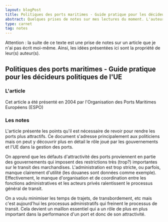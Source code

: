 ```yaml
---
layout: blogPost
title: Politiques des ports maritimes - Guide pratique pour les décideurs politiques de l'UE
abstract: Quelques prises de notes sur mes lectures du moment. L'auteur fait un état des lieux des problèmes que posent les administrations pour l'attractivité des port européens.
type: carnet
tag: notes
---
```


Attention : la suite de ce texte est une prise de notes sur un article que je n'ai pas écrit moi-même. Ainsi, les idées présentées ici sont la propriété de leur(s) auteur(s).

## Politiques des ports maritimes - Guide pratique pour les décideurs politiques de l'UE

### L'article

Cet article a été présenté en 2004 par l'Organisation des Ports Maritimes Européens (ESPO)

### Les notes

L'article présente les points qu'il est nécessaire de revoir pour rendre les ports plus attractifs. Ce document s'adresse principalement aux politiciens mais on peut y découvrir 
plus en détail le rôle joué par les gouvernements et l'UE dans la gestion des ports.

On apprend que les défauts d'attractivité des ports proviennent en partie des gouvernements qui imposent des restrictions très (trop?) importantes sur le transit des marchandises. L'administration est
trop stricte, ou parfois, manque clairement d'utilité (les douanes sont données comme exemple). Effectivement, le manque d'organisation et de coordination entre les fonctions administratives
et les acteurs privés ralentissent le processus général de transit. 

On a voulu minimiser les temps de trajets, de transbordement, etc mais c'est aujourd'hui les processus administratifs qui freinent le processus de transit. Cela devient un maillon essentiel qui a un 
rôle de plus en plus important dans la performance d'un port et donc de son attractivité.

